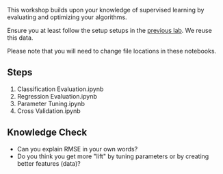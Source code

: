 This workshop builds upon your knowledge of supervised learning by evaluating and optimizing your algorithms.  

Ensure you at least follow the setup setups in the [previous lab](supervised.md).  We reuse this data.  

Please note that you will need to change file locations in these notebooks.

## Steps

1. Classification Evaluation.ipynb
2. Regression Evaluation.ipynb
3. Parameter Tuning.ipynb
4. Cross Validation.ipynb

## Knowledge Check

* Can you explain RMSE in your own words?
* Do you think you get more "lift" by tuning parameters or by creating better features (data)?
